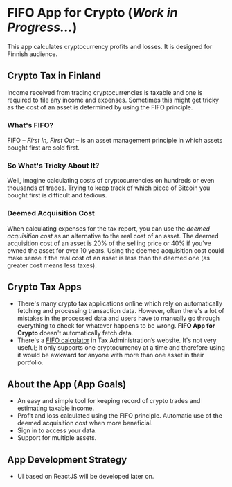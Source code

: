 # FIFO App for Crypto (*Work in Progress...*)

This app calculates cryptocurrency profits and losses. It is designed for Finnish audience.

## Crypto Tax in Finland

Income received from trading cryptocurrencies is taxable and one is required to file any income and expenses. Sometimes this might get tricky as the cost of an asset is determined by using the FIFO principle.

### What's FIFO?

FIFO – *First In, First Out* – is an asset management principle in which assets bought first are sold first.

### So What's Tricky About It?

Well, imagine calculating costs of cryptocurrencies on hundreds or even thousands of trades. Trying to keep track of which piece of Bitcoin you bought first is difficult and tedious.

### Deemed Acquisition Cost

When calculating expenses for the tax report, you can use the *deemed acquisition cost* as an alternative to the real cost of an asset. The deemed acquisition cost of an asset is 20% of the selling price or 40% if you've owned the asset for over 10 years. Using the deemed acquisition cost could make sense if the real cost of an asset is less than the deemed one (as greater cost means less taxes).

## Crypto Tax Apps

* There's many crypto tax applications online which rely on automatically fetching and processing transaction data. However, often there's a lot of mistakes in the processed data and users have to manually go through everything to check for whatever happens to be wrong. **FIFO App for Crypto** doesn't automatically fetch data. 
* There's a [FIFO calculator](https://www.vero.fi/tietoa-verohallinnosta/yhteystiedot-ja-asiointi/verohallinnon_laskuri/fifo-laskuri/) in Tax Administration’s website. It's not very useful; it only supports one cryptocurrency at a time and therefore using it would be awkward for anyone with more than one asset in their portfolio.

## About the App (App Goals)

* An easy and simple tool for keeping record of crypto trades and estimating taxable income.
* Profit and loss calculated using the FIFO principle. Automatic use of the deemed acquisition cost when more beneficial.
* Sign in to access your data.
* Support for multiple assets.

## App Development Strategy

* UI based on ReactJS will be developed later on.

